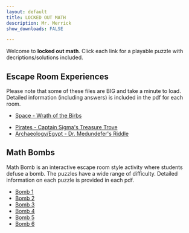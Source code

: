 ```yaml
---
layout: default
title: LOCKED OUT MATH 
description: Mr. Merrick 
show_downloads: FALSE

---
```


Welcome to **locked out math**. Click each link for a playable puzzle with decriptions/solutions included. 

## Escape Room Experiences 
Please note that some of these files are BIG and take a minute to load. Detailed information (including answers) is included in the pdf for each room. 
* <a href="https://MerrickMath.github.io/MerrickMath-Locked/Rooms/Space.pdf"> Space - Wrath of the Birbs </a>
<!--- * Western - Gunsmoke and Gold: ---> 
* <a href="https://MerrickMath.github.io/MerrickMath-Locked/Rooms/Pirates.pdf"> Pirates - Captain Sigma's Treasure Trove </a>
* <a href="https://MerrickMath.github.io/MerrickMath-Locked/Rooms/Egypt.pdf"> Archaeology/Egypt - Dr. Medundefer's Riddle </a> 


## Math Bombs 
Math Bomb is an interactive escape room style activity where students defuse a bomb. The puzzles have a wide range of difficulty. Detailed information on each puzzle is provided in each pdf. 
* <a href="https://MerrickMath.github.io/MerrickMath-Locked/MathBombs/Completed/B1.pdf"> Bomb 1 </a>
* <a href="https://MerrickMath.github.io/MerrickMath-Locked/MathBombs/Completed/B2.pdf"> Bomb 2 </a>
* <a href="https://MerrickMath.github.io/MerrickMath-Locked/MathBombs/Completed/B3.pdf"> Bomb 3 </a>
* <a href="https://MerrickMath.github.io/MerrickMath-Locked/MathBombs/Completed/B4.pdf"> Bomb 4 </a>
* <a href="https://MerrickMath.github.io/MerrickMath-Locked/MathBombs/Completed/B5.pdf"> Bomb 5 </a>
* <a href="https://MerrickMath.github.io/MerrickMath-Locked/MathBombs/Completed/B6.pdf"> Bomb 6 </a>




